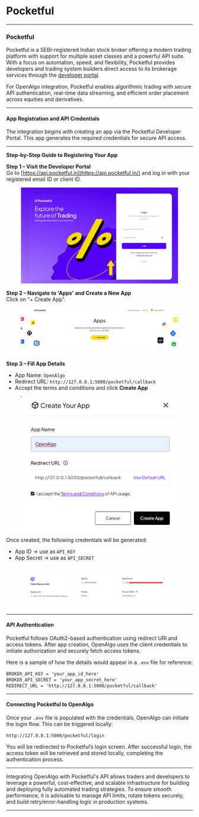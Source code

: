 # Pocketful

***

### Pocketful

Pocketful is a SEBI-registered Indian stock broker offering a modern trading platform with support for multiple asset classes and a powerful API suite. With a focus on automation, speed, and flexibility, Pocketful provides developers and trading system builders direct access to its brokerage services through the [developer portal](https://api.pocketful.in/).

For OpenAlgo integration, Pocketful enables algorithmic trading with secure API authentication, real-time data streaming, and efficient order placement across equities and derivatives.

***

#### App Registration and API Credentials

The integration begins with creating an app via the Pocketful Developer Portal. This app generates the required credentials for secure API access.

***

**Step-by-Step Guide to Registering Your App**

**Step 1 – Visit the Developer Portal**\
Go to [https://api.pocketful.in](https://api.pocketful.in/) and log in with your registered email ID or client ID.

<figure><img src="../../.gitbook/assets/image (1) (1) (1) (1).png" alt=""><figcaption></figcaption></figure>

**Step 2 – Navigate to 'Apps' and Create a New App**\
Click on “+ Create App”.

<figure><img src="../../.gitbook/assets/image (1) (1) (1) (1) (1).png" alt=""><figcaption></figcaption></figure>

**Step 3 – Fill App Details**

* App Name: `OpenAlgo`
* Redirect URL: `http://127.0.0.1:5000/pocketful/callback`
* Accept the terms and conditions and click **Create App**

<figure><img src="../../.gitbook/assets/image (2) (1) (1).png" alt=""><figcaption></figcaption></figure>

Once created, the following credentials will be generated:

* App ID → use as `API_KEY`
* App Secret → use as `API_SECRET`

<figure><img src="../../.gitbook/assets/image (107).png" alt=""><figcaption></figcaption></figure>

***

#### API Authentication

Pocketful follows OAuth2-based authentication using redirect URI and access tokens. After app creation, OpenAlgo uses the client credentials to initiate authorization and securely fetch access tokens.

Here is a sample of how the details would appear in a `.env` file for reference:

```env
BROKER_API_KEY = 'your_app_id_here'
BROKER_API_SECRET = 'your_app_secret_here'
REDIRECT_URL = 'http://127.0.0.1:5000/pocketful/callback'
```

***

#### Connecting Pocketful to OpenAlgo

Once your `.env` file is populated with the credentials, OpenAlgo can initiate the login flow. This can be triggered locally:

```
http://127.0.0.1:5000/pocketful/login
```

You will be redirected to Pocketful’s login screen. After successful login, the access token will be retrieved and stored locally, completing the authentication process.

***

Integrating OpenAlgo with Pocketful's API allows traders and developers to leverage a powerful, cost-effective, and scalable infrastructure for building and deploying fully automated trading strategies. To ensure smooth performance, it is advisable to manage API limits, rotate tokens securely, and build retry/error-handling logic in production systems.

***
